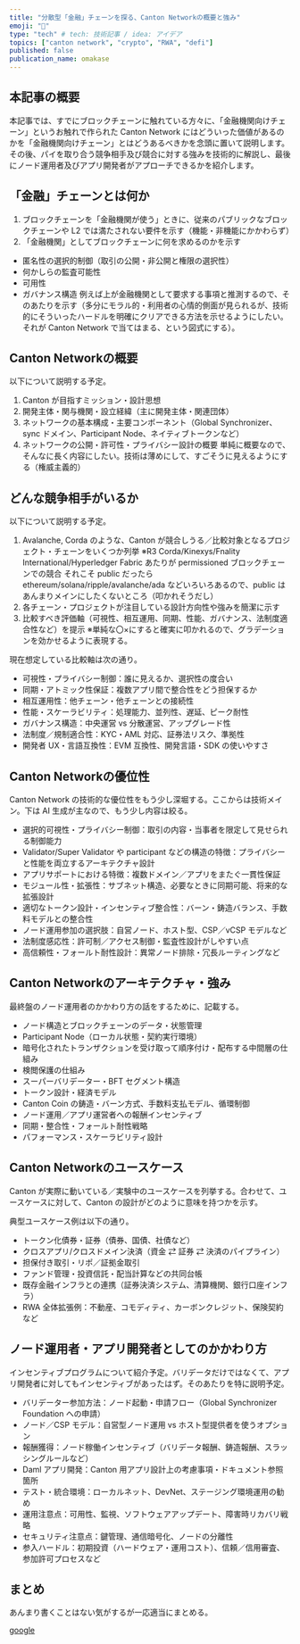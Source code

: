 ```yaml
---
title: "分散型「金融」チェーンを探る、Canton Networkの概要と強み"
emoji: "🦁"
type: "tech" # tech: 技術記事 / idea: アイデア
topics: ["canton network", "crypto", "RWA", "defi"]
published: false
publication_name: omakase
---
```


## 本記事の概要

本記事では、すでにブロックチェーンに触れている方々に、「金融機関向けチェーン」というお触れで作られた Canton Network にはどういった価値があるのかを「金融機関向けチェーン」とはどうあるべきかを念頭に置いて説明します。その後、パイを取り合う競争相手及び競合に対する強みを技術的に解説し、最後にノード運用者及びアプリ開発者がアプローチできるかを紹介します。

## 「金融」チェーンとは何か

1. ブロックチェーンを「金融機関が使う」ときに、従来のパブリックなブロックチェーンや L2 では満たされない要件を示す（機能・非機能にかかわらず）
2. 「金融機関」としてブロックチェーンに何を求めるのかを示す

- 匿名性の選択的制御（取引の公開・非公開と権限の選択性）
- 何かしらの監査可能性
- 可用性
- ガバナンス構造
  例えば上が金融機関として要求する事項と推測するので、そのあたりを示す（多分にモラル的・利用者の心情的側面が見られるが、技術的にそういったハードルを明確にクリアできる方法を示せるようにしたい。それが Canton Network で当てはまる、という図式にする）。

## Canton Networkの概要

以下について説明する予定。

1. Canton が目指すミッション・設計思想
2. 開発主体・関与機関・設立経緯（主に開発主体・関連団体）
3. ネットワークの基本構成・主要コンポーネント（Global Synchronizer、sync ドメイン、Participant Node、ネイティブトークンなど）
4. ネットワークの公開・許可性・プライバシー設計の概要
   単純に概要なので、そんなに長く内容にしたい。技術は薄めにして、すごそうに見えるようにする（権威主義的）

## どんな競争相手がいるか

以下について説明する予定。

1. Avalanche, Corda のような、Canton が競合しうる／比較対象となるプロジェクト・チェーンをいくつか列挙
   ※R3 Corda/Kinexys/Fnality International/Hyperledger Fabric あたりが permissioned ブロックチェーンでの競合
   それこそ public だったら ethereum/solana/ripple/avalanche/ada などいろいろあるので、public はあんまりメインにしたくないところ（叩かれそうだし）
2. 各チェーン・プロジェクトが注目している設計方向性や強みを簡潔に示す
3. 比較すべき評価軸（可視性、相互運用、同期、性能、ガバナンス、法制度適合性など）を提示
   ※単純な〇×にすると確実に叩かれるので、グラデーションを効かせるように表現する。

現在想定している比較軸は次の通り。

- 可視性・プライバシー制御：誰に見えるか、選択性の度合い
- 同期・アトミック性保証：複数アプリ間で整合性をどう担保するか
- 相互運用性：他チェーン・他チェーンとの接続性
- 性能・スケーラビリティ：処理能力、並列性、遅延、ピーク耐性
- ガバナンス構造：中央運営 vs 分散運営、アップグレード性
- 法制度／規制適合性：KYC・AML 対応、証券法リスク、準拠性
- 開発者 UX・言語互換性：EVM 互換性、開発言語・SDK の使いやすさ

## Canton Networkの優位性

Canton Network の技術的な優位性をもう少し深堀する。ここからは技術メイン。下は AI 生成が主なので、もう少し内容は絞る。

- 選択的可視性・プライバシー制御：取引の内容・当事者を限定して見せられる制御能力
- Validator/Super Validator や participant などの構造の特徴：プライバシーと性能を両立するアーキテクチャ設計
- アプリサポートにおける特徴：複数ドメイン／アプリをまたぐ一貫性保証
- モジュール性・拡張性：サブネット構造、必要なときに同期可能、将来的な拡張設計
- 適切なトークン設計・インセンティブ整合性：バーン・鋳造バランス、手数料モデルとの整合性
- ノード運用参加の選択肢：自営ノード、ホスト型、CSP／vCSP モデルなど
- 法制度感応性：許可制／アクセス制御・監査性設計がしやすい点
- 高信頼性・フォールト耐性設計：異常ノード排除・冗長ルーティングなど

## Canton Networkのアーキテクチャ・強み

最終盤のノード運用者のかかわり方の話をするために、記載する。

- ノード構造とブロックチェーンのデータ・状態管理
- Participant Node（ローカル状態・契約実行環境）
- 暗号化されたトランザクションを受け取って順序付け・配布する中間層の仕組み
- 検閲保護の仕組み
- スーパーバリデーター・BFT セグメント構造
- トークン設計・経済モデル
- Canton Coin の鋳造・バーン方式、手数料支払モデル、循環制御
- ノード運用／アプリ運営者への報酬インセンティブ
- 同期・整合性・フォールト耐性戦略
- パフォーマンス・スケーラビリティ設計

## Canton Networkのユースケース

Canton が実際に動いている／実験中のユースケースを列挙する。合わせて、ユースケースに対して、Canton の設計がどのように意味を持つかを示す。

典型ユースケース例は以下の通り。

- トークン化債券・証券（債券、国債、社債など）
- クロスアプリ/クロスドメイン決済（資金 ⇄ 証券 ⇄ 決済のパイプライン）
- 担保付き取引・リポ／証拠金取引
- ファンド管理・投資信託・配当計算などの共同台帳
- 既存金融インフラとの連携（証券決済システム、清算機関、銀行口座インフラ）
- RWA 全体拡張例：不動産、コモディティ、カーボンクレジット、保険契約など

## ノード運用者・アプリ開発者としてのかかわり方

インセンティブプログラムについて紹介予定。バリデータだけではなくて、アプリ開発者に対してもインセンティブがあったはず。そのあたりを特に説明予定。

- バリデーター参加方法：ノード起動・申請フロー（Global Synchronizer Foundation への申請）
- ノード／CSP モデル：自営型ノード運用 vs ホスト型提供者を使うオプション
- 報酬獲得：ノード稼働インセンティブ（バリデータ報酬、鋳造報酬、スラッシングルールなど）
- Daml アプリ開発：Canton 用アプリ設計上の考慮事項・ドキュメント参照箇所
- テスト・統合環境：ローカルネット、DevNet、ステージング環境運用の勧め
- 運用注意点：可用性、監視、ソフトウェアアップデート、障害時リカバリ戦略
- セキュリティ注意点：鍵管理、通信暗号化、ノードの分離性
- 参入ハードル：初期投資（ハードウェア・運用コスト）、信頼／信用審査、参加許可プロセスなど

## まとめ

あんまり書くことはない気がするが一応適当にまとめる。

[google](https://google.com)
